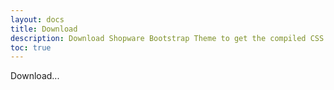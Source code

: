 ```yaml
---
layout: docs
title: Download
description: Download Shopware Bootstrap Theme to get the compiled CSS and JavaScript.
toc: true
---
```


Download...